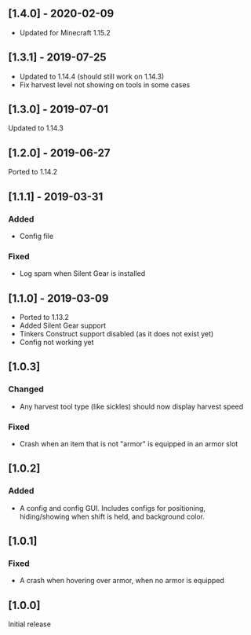 ## [1.4.0] - 2020-02-09
- Updated for Minecraft 1.15.2

## [1.3.1] - 2019-07-25
- Updated to 1.14.4 (should still work on 1.14.3)
- Fix harvest level not showing on tools in some cases

## [1.3.0] - 2019-07-01
Updated to 1.14.3

## [1.2.0] - 2019-06-27
Ported to 1.14.2

## [1.1.1] - 2019-03-31
### Added
- Config file
### Fixed
- Log spam when Silent Gear is installed

## [1.1.0] - 2019-03-09
- Ported to 1.13.2
- Added Silent Gear support
- Tinkers Construct support disabled (as it does not exist yet)
- Config not working yet

## [1.0.3]
### Changed
- Any harvest tool type (like sickles) should now display harvest speed
### Fixed
- Crash when an item that is not "armor" is equipped in an armor slot

## [1.0.2]
### Added
- A config and config GUI. Includes configs for positioning, hiding/showing when shift is held, and background color.

## [1.0.1]
### Fixed
- A crash when hovering over armor, when no armor is equipped

## [1.0.0]
Initial release

